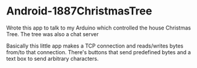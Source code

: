 Android-1887ChristmasTree
=========================

Wrote this app to talk to my Arduino which controlled the house Christmas Tree. The tree was also a chat server

Basically this little app makes a TCP connection and reads/writes bytes from/to that connection.
There's buttons that send predefined bytes and a text box to send arbitrary characters.
